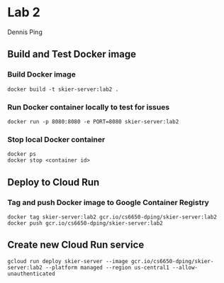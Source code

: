 # Lab 2

Dennis Ping

## Build and Test Docker image

### Build Docker image
```
docker build -t skier-server:lab2 .
```

### Run Docker container locally to test for issues
```
docker run -p 8080:8080 -e PORT=8080 skier-server:lab2
```

### Stop local Docker container
```
docker ps
docker stop <container id>
```

## Deploy to Cloud Run

### Tag and push Docker image to Google Container Registry
```
docker tag skier-server:lab2 gcr.io/cs6650-dping/skier-server:lab2
docker push gcr.io/cs6650-dping/skier-server:lab2
```

## Create new Cloud Run service
```
gcloud run deploy skier-server --image gcr.io/cs6650-dping/skier-server:lab2 --platform managed --region us-central1 --allow-unauthenticated
```

